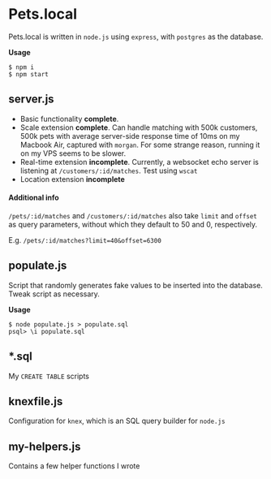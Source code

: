 Pets.local
=======

Pets.local is written in `node.js` using `express`, with `postgres` as the database.

**Usage**
```
$ npm i
$ npm start
```

server.js
---------

* Basic functionality **complete**.
* Scale extension **complete**. Can handle matching with 500k customers, 500k pets with average server-side response time of 10ms on my Macbook Air, captured with `morgan`. For some strange reason, running it on my VPS seems to be slower.
* Real-time extension **incomplete**. Currently, a websocket echo server is listening at `/customers/:id/matches`. Test using `wscat`
* Location extension **incomplete**

#### Additional info
`/pets/:id/matches` and `/customers/:id/matches` also take `limit` and `offset` as query parameters, without which they default to 50 and 0, respectively.

E.g. `/pets/:id/matches?limit=40&offset=6300`

populate.js
-----------

Script that randomly generates fake values to be inserted into the database.
Tweak script as necessary.

**Usage**
```
$ node populate.js > populate.sql
psql> \i populate.sql
```

*.sql
-----

My `CREATE TABLE` scripts

knexfile.js
-----------

Configuration for `knex`, which is an SQL query builder for `node.js`

my-helpers.js
-------------

Contains a few helper functions I wrote
